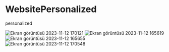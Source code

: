 #  WebsitePersonalized
 personalized
 
![Ekran görüntüsü 2023-11-12 170121](https://github.com/erengorkemsahin/WebSiteDeneme/assets/150356436/208d179b-9690-414a-9771-2996ad57e182)
![Ekran görüntüsü 2023-11-12 165619](https://github.com/erengorkemsahin/WebSiteDeneme/assets/150356436/420d6a70-ed2b-4d09-978b-ae031d3ee768)
![Ekran görüntüsü 2023-11-12 165655](https://github.com/erengorkemsahin/WebSiteDeneme/assets/150356436/1ff0b1ac-2dd6-4812-9bcf-1b66865795a1)
![Ekran görüntüsü 2023-11-12 170548](https://github.com/erengorkemsahin/WebSiteDeneme/assets/150356436/c637f5c6-5703-4fce-91bc-9b87ab12bf99)


